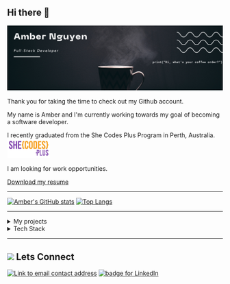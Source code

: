 ## Hi there 👋

<img src="img/banner.png" alt="Black banner with the words: Amber Nguyen, Full Stack Developer on the left and a code on the right"/>

Thank you for taking the time to check out my Github account.

My name is Amber and I'm currently working towards my goal of becoming a software developer.

I recently graduated from the She Codes Plus Program in Perth, Australia.
<img src="img/she-codes-logo.png" width="100px" alt="She Codes Australia logo">

I am looking for work opportunities.

<a href="https://github.com/ambo-n/portfolio/blob/main/assets/about/amber_resume.pdf" target="_blank"> Download my resume </a>

---

<div>

[![Amber's GitHub stats](https://github-readme-stats.vercel.app/api?username=ambo-n&show_icons=true&count_private=true&&theme=gruvbox)](https://github.com/ambo-n/github-readme-stats)
[![Top Langs](https://github-readme-stats.vercel.app/api/top-langs/?username=ambo-n&layout=compact&theme=gruvbox)](https://github.com/ambo-n/github-readme-stats)

</div>

---

<details>
    
  <summary>My projects</summary>
  <div align='center'>

| Project                                 | Repositories                                                                                                                                                                   | Live Website                          | Tech                                                                                                                                                                                                                                                                                                                                                                                                                                                                                                                                                                                                                                                                                                                                                                                                                                      |
| :-------------------------------------- | :----------------------------------------------------------------------------------------------------------------------------------------------------------------------------- | :------------------------------------ | :---------------------------------------------------------------------------------------------------------------------------------------------------------------------------------------------------------------------------------------------------------------------------------------------------------------------------------------------------------------------------------------------------------------------------------------------------------------------------------------------------------------------------------------------------------------------------------------------------------------------------------------------------------------------------------------------------------------------------------------------------------------------------------------------------------------------------------------- |
| Portfolio                               | <a href="hhttps://github.com/ambo-n/portfolio" target="_blank">Repo</a>                                                                                                        | https://ambondev.com/                 | ![HTML5](https://img.shields.io/badge/html5-%23E34F26.svg?style=flat&logo=html5&logoColor=white) ![CSS3](https://img.shields.io/badge/css3-%231572B6.svg?style=flat&logo=css3&logoColor=white) ![JavaScript](https://img.shields.io/badge/javascript-%23323330.svg?style=flat&logo=javascript&logoColor=%23F7DF1E)                                                                                                                                                                                                                                                                                                                                                                                                                                                                                                                        |
| Weather Data Converter                  | <a href="https://github.com/ambo-n/weather-project" target="_blank">Repo</a>                                                                                                   |                                       | ![Python](https://img.shields.io/badge/python-3670A0?style=flat&logo=python&logoColor=ffdd54)                                                                                                                                                                                                                                                                                                                                                                                                                                                                                                                                                                                                                                                                                                                                             |
| Crowdfunding Platform                   | <a href="https://github.com/ambo-n/crowdfunding_back_end" target="_blank">API</a><br/> <a href="https://github.com/ambo-n/sprout" target="_blank">Front-end</a>                | https://ambon-sprout.netlify.app/     | ![DjangoREST](https://img.shields.io/badge/DJANGO-REST-ff1709?style=flat&logo=django&logoColor=white&color=ff1709&labelColor=gray) ![Insomnia](https://img.shields.io/badge/Insomnia-black?style=flat&logo=insomnia&logoColor=5849BE) ![SQLite](https://img.shields.io/badge/SQLite-07405E?style=flat&logo=sqlite&logoColor=white) ![React](https://img.shields.io/badge/react-%2320232a.svg?style=flat&logo=react&logoColor=%2361DAFB) ![HTML5](https://img.shields.io/badge/html5-%23E34F26.svg?style=flat&logo=html5&logoColor=white) ![CSS3](https://img.shields.io/badge/css3-%231572B6.svg?style=flat&logo=css3&logoColor=white) ![Netlify](https://img.shields.io/badge/Netlify-00C7B7?style=flat&logo=netlify&logoColor=white)                                                                                                    |
| Furfuture Funding Scholarship Directory | <a href="https://github.com/SheCodesAus/ramcats_backend" target="_blank">API</a> <br/> <a href="https://github.com/SheCodesAus/ramcats_frontend" target="_blank">Front-end</a> | https://furfuturefunding.netlify.app/ | ![DjangoREST](https://img.shields.io/badge/DJANGO-REST-ff1709?style=flat&logo=django&logoColor=white&color=ff1709&labelColor=gray) ![Insomnia](https://img.shields.io/badge/Insomnia-black?style=flat&logo=insomnia&logoColor=5849BE) ![SQLite](https://img.shields.io/badge/SQLite-07405E?style=flat&logo=sqlite&logoColor=white) ![Docker](https://img.shields.io/badge/Docker-2CA5E0?style=flat&logo=docker&logoColor=white) <br/> ![React](https://img.shields.io/badge/react-%2320232a.svg?style=flat&logo=react&logoColor=%2361DAFB) ![HTML5](https://img.shields.io/badge/html5-%23E34F26.svg?style=flat&logo=html5&logoColor=white) ![CSS3](https://img.shields.io/badge/css3-%231572B6.svg?style=flat&logo=css3&logoColor=white) ![Netlify](https://img.shields.io/badge/Netlify-00C7B7?style=flat&logo=netlify&logoColor=white) |

   </div>
</details>
    
<details>
  <summary> Tech Stack</summary>
    
##### Languages
![HTML5](https://img.shields.io/badge/HTML5-E34F26?style=for-the-badge&logo=html5&logoColor=white) ![CSS3](https://img.shields.io/badge/CSS3-1572B6?style=for-the-badge&logo=css3&logoColor=white) ![JavaScript](https://img.shields.io/badge/JavaScript-323330?style=for-the-badge&logo=javascript&logoColor=F7DF1E) ![Python](https://img.shields.io/badge/Python-FFD43B?style=for-the-badge&logo=python&logoColor=blue)

##### Frameworks & Libraries

![Django](https://img.shields.io/badge/Django-092E20?style=for-the-badge&logo=django&logoColor=green) ![DjangoREST](https://img.shields.io/badge/django%20rest-ff1709?style=for-the-badge&logo=django&logoColor=white) ![React](https://img.shields.io/badge/React-20232A?style=for-the-badge&logo=react&logoColor=61DAFB) ![React Router](https://img.shields.io/badge/React_Router-CA4245?style=for-the-badge&logo=react-router&logoColor=white)

##### Data

![SQLite](https://img.shields.io/badge/SQLite-07405E?style=for-the-badge&logo=sqlite&logoColor=white)

##### Platforms & Relevant Tools

![Git](https://img.shields.io/badge/GIT-E44C30?style=for-the-badge&logo=git&logoColor=white) ![VS Code](https://img.shields.io/badge/VSCode-0078D4?style=for-the-badge&logo=visual%20studio%20code&logoColor=white) ![Insomnia](https://img.shields.io/badge/Insomnia-5849be?style=for-the-badge&logo=Insomnia&logoColor=white)

##### Cloud Services & Hosting

![Netlify](https://img.shields.io/badge/Netlify-00C7B7?style=for-the-badge&logo=netlify&logoColor=white) ![Heroku](https://img.shields.io/badge/heroku-%23430098.svg?style=for-the-badge&logo=heroku&logoColor=white)

</details>

---

## <img src="https://i.pinimg.com/originals/fc/01/d6/fc01d6058d64e7f9e25292d1980f8500.gif" width ="25"><b> Lets Connect</b>

<a href="mailto:amber.quynh.nguyen@gmail.com"><img alt="Link to email contact address" src="https://img.shields.io/badge/email-D14836?style=for-the-badge" target="_blank" /></a> <a href="https://www.linkedin.com/in/amber-nguyen-231936176/"><img alt="badge for LinkedIn" src="https://img.shields.io/badge/linkedin-%230077B5.svg?style=for-the-badge&logo=linkedin&logoColor=white" target="_blank" /></a>
